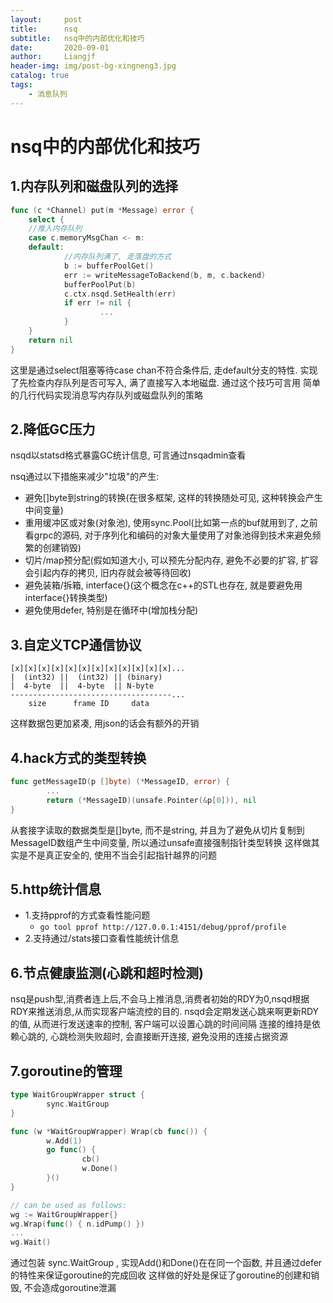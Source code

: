```yaml
---
layout:     post                  
title:      nsq
subtitle:   nsq中的内部优化和技巧
date:       2020-09-01
author:     Liangjf
header-img: img/post-bg-xingneng3.jpg
catalog: true                      
tags:                       
    - 消息队列
---
```


# nsq中的内部优化和技巧

## 1.内存队列和磁盘队列的选择

```go
func (c *Channel) put(m *Message) error {
    select {
    //推入内存队列
    case c.memoryMsgChan <- m:
    default:
            //内存队列满了, 走落盘的方式
            b := bufferPoolGet()
            err := writeMessageToBackend(b, m, c.backend)
            bufferPoolPut(b)
            c.ctx.nsqd.SetHealth(err)
            if err != nil {
                    ...
            }
    }
    return nil
}
```

这里是通过select阻塞等待case chan不符合条件后, 走default分支的特性. 实现了先检查内存队列是否可写入, 满了直接写入本地磁盘. 通过这个技巧可言用
简单的几行代码实现消息写内存队列或磁盘队列的策略

## 2.降低GC压力
nsqd以statsd格式暴露GC统计信息, 可言通过nsqadmin查看

nsq通过以下措施来减少"垃圾"的产生:

- 避免[]byte到string的转换(在很多框架, 这样的转换随处可见, 这种转换会产生中间变量)
- 重用缓冲区或对象(对象池), 使用sync.Pool(比如第一点的buf就用到了, 之前看grpc的源码, 对于序列化和编码的对象大量使用了对象池得到技术来避免频繁的创建销毁)
- 切片/map预分配(假如知道大小, 可以预先分配内存, 避免不必要的扩容, 扩容会引起内存的拷贝, 旧内存就会被等待回收)
- 避免装箱/拆箱, interface{}(这个概念在c++的STL也存在, 就是要避免用interface{}转换类型)
- 避免使用defer, 特别是在循环中(增加栈分配)

## 3.自定义TCP通信协议

    [x][x][x][x][x][x][x][x][x][x][x][x]...
    |  (int32) ||  (int32) || (binary)
    |  4-byte  ||  4-byte  || N-byte
    ------------------------------------...
        size      frame ID     data


这样数据包更加紧凑, 用json的话会有额外的开销

## 4.hack方式的类型转换
```go
func getMessageID(p []byte) (*MessageID, error) {
        ...
        return (*MessageID)(unsafe.Pointer(&p[0])), nil
}
```

从套接字读取的数据类型是[]byte, 而不是string, 并且为了避免从切片复制到MessageID数组产生中间变量, 所以通过unsafe直接强制指针类型转换
这样做其实是不是真正安全的, 使用不当会引起指针越界的问题

## 5.http统计信息
- 1.支持pprof的方式查看性能问题
    - `go tool pprof http://127.0.0.1:4151/debug/pprof/profile`
- 2.支持通过/stats接口查看性能统计信息

## 6.节点健康监测(心跳和超时检测)
nsq是push型,消费者连上后,不会马上推消息,消费者初始的RDY为0,nsqd根据RDY来推送消息,从而实现客户端流控的目的.
nsqd会定期发送心跳来啊更新RDY的值, 从而进行发送速率的控制, 客户端可以设置心跳的时间间隔
连接的维持是依赖心跳的, 心跳检测失败超时, 会直接断开连接, 避免没用的连接占据资源

## 7.goroutine的管理

```go
type WaitGroupWrapper struct {
        sync.WaitGroup
}

func (w *WaitGroupWrapper) Wrap(cb func()) {
        w.Add(1)
        go func() {
                cb()
                w.Done()
        }()
}

// can be used as follows:
wg := WaitGroupWrapper{}
wg.Wrap(func() { n.idPump() })
...
wg.Wait()
```

通过包装 sync.WaitGroup , 实现Add()和Done()在在同一个函数, 并且通过defer的特性来保证goroutine的完成回收
这样做的好处是保证了goroutine的创建和销毁, 不会造成goroutine泄漏

